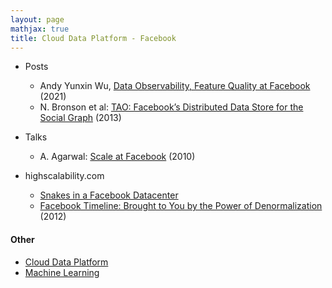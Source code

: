 ```yaml
---
layout: page
mathjax: true
title: Cloud Data Platform - Facebook
---
```

* Posts
  * Andy Yunxin Wu, [Data Observability, Feature Quality at Facebook](https://fb.watch/dZYxdDJSDK/) (2021)
  * N. Bronson et al: [TAO: Facebook’s Distributed Data Store for the Social Graph](https://www.usenix.org/conference/atc13/technical-sessions/presentation/bronsonxs) (2013)

* Talks
  * A. Agarwal: [Scale at Facebook](https://www.infoq.com/presentations/Scale-at-Facebook/) (2010)

* highscalability.com
  * [Snakes in a Facebook Datacenter](http://highscalability.com/blog/2020/9/22/snakes-in-a-facebook-datacenter.html)
  * [Facebook Timeline: Brought to You by the Power of Denormalization](http://highscalability.com/blog/2012/1/23/facebook-timeline-brought-to-you-by-the-power-of-denormaliza.html) (2012)

#### Other
* [Cloud Data Platform](../cloud_data_platform.md)
* [Machine Learning](../machine_learning.md)

